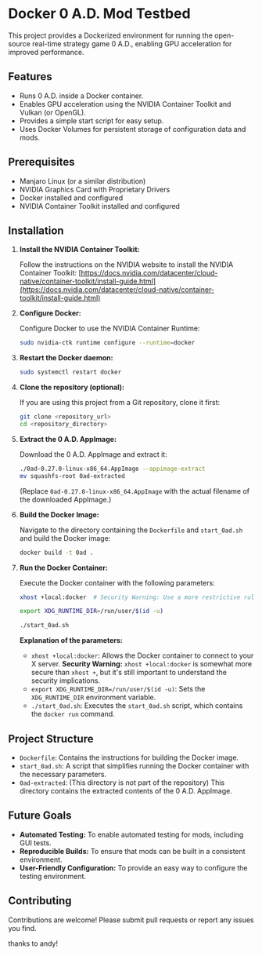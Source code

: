 # Docker 0 A.D. Mod Testbed

This project provides a Dockerized environment for running the open-source real-time strategy game 0 A.D., enabling GPU acceleration for improved performance.

## Features

*   Runs 0 A.D. inside a Docker container.
*   Enables GPU acceleration using the NVIDIA Container Toolkit and Vulkan (or OpenGL).
*   Provides a simple start script for easy setup.
*   Uses Docker Volumes for persistent storage of configuration data and mods.

## Prerequisites

*   Manjaro Linux (or a similar distribution)
*   NVIDIA Graphics Card with Proprietary Drivers
*   Docker installed and configured
*   NVIDIA Container Toolkit installed and configured

## Installation

1.  **Install the NVIDIA Container Toolkit:**

    Follow the instructions on the NVIDIA website to install the NVIDIA Container Toolkit: [https://docs.nvidia.com/datacenter/cloud-native/container-toolkit/install-guide.html](https://docs.nvidia.com/datacenter/cloud-native/container-toolkit/install-guide.html)

2.  **Configure Docker:**

    Configure Docker to use the NVIDIA Container Runtime:

    ```bash
    sudo nvidia-ctk runtime configure --runtime=docker
    ```

3.  **Restart the Docker daemon:**

    ```bash
    sudo systemctl restart docker
    ```

4.  **Clone the repository (optional):**

    If you are using this project from a Git repository, clone it first:

    ```bash
    git clone <repository_url>
    cd <repository_directory>
    ```

5.  **Extract the 0 A.D. AppImage:**

    Download the 0 A.D. AppImage and extract it:

    ```bash
    ./0ad-0.27.0-linux-x86_64.AppImage --appimage-extract
    mv squashfs-root 0ad-extracted
    ```

    (Replace `0ad-0.27.0-linux-x86_64.AppImage` with the actual filename of the downloaded AppImage.)

6.  **Build the Docker Image:**

    Navigate to the directory containing the `Dockerfile` and `start_0ad.sh` and build the Docker image:

    ```bash
    docker build -t 0ad .
    ```

7.  **Run the Docker Container:**

    Execute the Docker container with the following parameters:

    ```bash
    xhost +local:docker  # Security Warning: Use a more restrictive rule if possible

    export XDG_RUNTIME_DIR=/run/user/$(id -u)

    ./start_0ad.sh
    ```

    **Explanation of the parameters:**

    *   `xhost +local:docker`: Allows the Docker container to connect to your X server. **Security Warning:** `xhost +local:docker` is somewhat more secure than `xhost +`, but it's still important to understand the security implications.
    *   `export XDG_RUNTIME_DIR=/run/user/$(id -u)`: Sets the `XDG_RUNTIME_DIR` environment variable.
    *   `./start_0ad.sh`: Executes the `start_0ad.sh` script, which contains the `docker run` command.

## Project Structure

*   `Dockerfile`: Contains the instructions for building the Docker image.
*   `start_0ad.sh`: A script that simplifies running the Docker container with the necessary parameters.
*   `0ad-extracted`: (This directory is not part of the repository) This directory contains the extracted contents of the 0 A.D. AppImage.

## Future Goals

*   **Automated Testing:** To enable automated testing for mods, including GUI tests.
*   **Reproducible Builds:** To ensure that mods can be built in a consistent environment.
*   **User-Friendly Configuration:** To provide an easy way to configure the testing environment.

## Contributing

Contributions are welcome! Please submit pull requests or report any issues you find.

thanks to andy!
